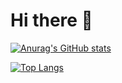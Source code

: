 # Hi there 👋

[![Anurag's GitHub stats](https://github-readme-stats.vercel.app/api?username=LDrago-zae)](https://github.com/LDrago-zae/github-readme-stats)

[![Top Langs](https://github-readme-stats.vercel.app/api/top-langs/?username=LDrago-zae&layout=compact)](https://github.com/LDrago-zae/github-readme-stats)
